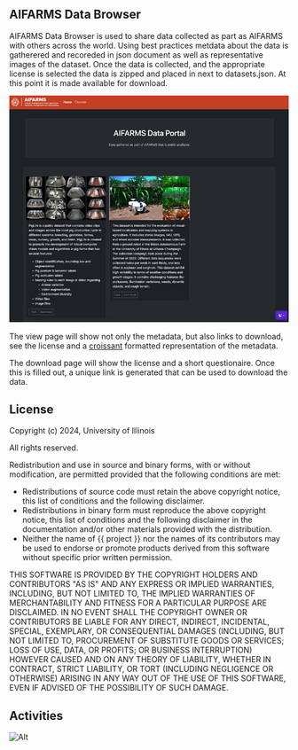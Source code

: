 

## AIFARMS Data Browser

AIFARMS Data Browser is used to share data collected as part as AIFARMS with others across the world. Using best practices metdata about the data is gatherered and recoreded in json document as well as representative images of the dataset. Once the data is collected, and the appropriate license is selected the data is zipped and placed in next to datasets.json. At this point it is made available for download.

![Alt](homepage.png "AIFARMS Data Browser homepage")

The view page will show not only the metadata, but also links to download, see the license and a [croissant](https://mlcommons.org/working-groups/data/croissant/) formatted representation of the metadata.

The download page will show the license and a short questionaire. Once this is filled out, a unique link is generated that can be used to download the data.

## License

Copyright (c) 2024, University of Illinois

All rights reserved.

Redistribution and use in source and binary forms, with or without modification, are permitted provided that the following conditions are met:

- Redistributions of source code must retain the above copyright notice, this list of conditions and the following disclaimer.
- Redistributions in binary form must reproduce the above copyright notice, this list of conditions and the following disclaimer in the documentation and/or other materials provided with the distribution.
- Neither the name of {{ project }} nor the names of its contributors may be used to endorse or promote products derived from this software without specific prior written permission.

THIS SOFTWARE IS PROVIDED BY THE COPYRIGHT HOLDERS AND CONTRIBUTORS "AS IS" AND ANY EXPRESS OR IMPLIED WARRANTIES, INCLUDING, BUT NOT LIMITED TO, THE IMPLIED WARRANTIES OF MERCHANTABILITY AND FITNESS FOR A PARTICULAR PURPOSE ARE DISCLAIMED. IN NO EVENT SHALL THE COPYRIGHT OWNER OR CONTRIBUTORS BE LIABLE FOR ANY DIRECT, INDIRECT, INCIDENTAL, SPECIAL, EXEMPLARY, OR CONSEQUENTIAL DAMAGES (INCLUDING, BUT NOT LIMITED TO, PROCUREMENT OF SUBSTITUTE GOODS OR SERVICES; LOSS OF USE, DATA, OR PROFITS; OR BUSINESS INTERRUPTION) HOWEVER CAUSED AND ON ANY THEORY OF LIABILITY, WHETHER IN CONTRACT, STRICT LIABILITY, OR TORT (INCLUDING NEGLIGENCE OR OTHERWISE) ARISING IN ANY WAY OUT OF THE USE OF THIS SOFTWARE, EVEN IF ADVISED OF THE POSSIBILITY OF SUCH DAMAGE.

## Activities

![Alt](https://repobeats.axiom.co/api/embed/f61bd692c857322bb9212f37b387e0851a99fb03.svg "Repobeats analytics image")

